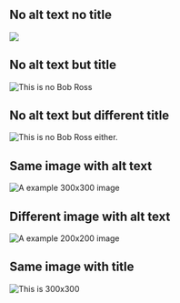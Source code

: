 ## No alt text no title

![][image0]

## No alt text but title

![][image1]

## No alt text but different title

![][image2]

## Same image with alt text

![A example 300x300 image][image0]

## Different image with alt text

![A example 200x200 image][image3]

## Same image with title

![This is 300x300][image1]

[image0]: https://dummyimage.com/300

[image1]: https://dummyimage.com/300 "This is no Bob Ross"

[image2]: https://dummyimage.com/300 "This is no Bob Ross either."

[image3]: https://dummyimage.com/200
